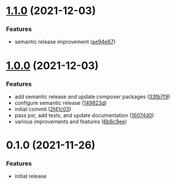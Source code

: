# [1.1.0](https://github.com/pabloleone/artisan-ui/compare/v1.0.0...v1.1.0) (2021-12-03)


### Features

* semantic release improvement ([ae94e67](https://github.com/pabloleone/artisan-ui/commit/ae94e677f814dd7522e0b9c738e68020a1a88f48))

# [1.0.0](https://github.com/pabloleone/artisan-ui/compare/0.1.0...v1.0.0) (2021-12-03)


### Features

* add semantic release and update composer packages ([33fb7f9](https://github.com/pabloleone/artisan-ui/commit/33fb7f92b408eec2c9f34ce12f4b512f6b140517))
* configure semantic release ([149823d](https://github.com/pabloleone/artisan-ui/commit/149823d14014e3e82c455ca0d0f857fb59912d35))
* initial commit ([2f41c03](https://github.com/pabloleone/artisan-ui/commit/2f41c030df84de95f42ec0f7a1f4374b43cdf4df))
* pass psr, add tests, and update documentation ([16074d0](https://github.com/pabloleone/artisan-ui/commit/16074d04a0d715694e78c5404a040fe760050c03))
* various improvements and features ([6b6c9ee](https://github.com/pabloleone/artisan-ui/commit/6b6c9ee26992e6e2841a3c5add23081cf56c3ebc))

# 0.1.0 (2021-11-26)


### Features

* initial release

